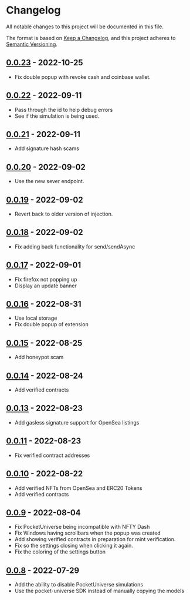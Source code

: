 # Changelog

All notable changes to this project will be documented in this file.

The format is based on [Keep a Changelog](https://keepachangelog.com/en/1.0.0/),
and this project adheres to [Semantic Versioning](https://semver.org/spec/v2.0.0.html).

## [0.0.23] - 2022-10-25

- Fix double popup with revoke cash and coinbase wallet.

## [0.0.22] - 2022-09-11

- Pass through the id to help debug errors
- See if the simulation is being used.

## [0.0.21] - 2022-09-11

- Add signature hash scams

## [0.0.20] - 2022-09-02

- Use the new sever endpoint.

## [0.0.19] - 2022-09-02

- Revert back to older version of injection.

## [0.0.18] - 2022-09-02

- Fix adding back functionality for send/sendAsync

## [0.0.17] - 2022-09-01

- Fix firefox not popping up
- Display an update banner

## [0.0.16] - 2022-08-31

- Use local storage
- Fix double popup of extension

## [0.0.15] - 2022-08-25

- Add honeypot scam

## [0.0.14] - 2022-08-24

- Add verified contracts

## [0.0.13] - 2022-08-23

- Add gasless signature support for OpenSea listings

## [0.0.11] - 2022-08-23

- Fix verified contract addresses

## [0.0.10] - 2022-08-22

- Add verified NFTs from OpenSea and ERC20 Tokens
- Add verified contracts

## [0.0.9] - 2022-08-04

- Fix PocketUniverse being incompatible with NFTY Dash
- Fix Windows having scrollbars when the popup was created
- Add showing verified contracts in preparation for mint verification.
- Fix so the settings closing when clicking it again.
- Fix the coloring of the settings button

## [0.0.8] - 2022-07-29

- Add the ability to disable PocketUniverse simulations
- Use the pocket-universe SDK instead of manually copying the models

[unreleased]: https://github.com/jqphu/pocketuniverse/compare/v0.0.23...HEAD
[0.0.23]: https://github.com/jqphu/pocketuniverse/compare/v0.0.22...v0.0.23
[0.0.22]: https://github.com/jqphu/pocketuniverse/compare/v0.0.21...v0.0.22
[0.0.21]: https://github.com/jqphu/pocketuniverse/compare/v0.0.20...v0.0.21
[0.0.20]: https://github.com/jqphu/pocketuniverse/compare/v0.0.19...v0.0.20
[0.0.19]: https://github.com/jqphu/pocketuniverse/compare/v0.0.18...v0.0.19
[0.0.18]: https://github.com/jqphu/pocketuniverse/compare/v0.0.17...v0.0.18
[0.0.17]: https://github.com/jqphu/pocketuniverse/compare/v0.0.16...v0.0.17
[0.0.16]: https://github.com/jqphu/pocketuniverse/compare/v0.0.15...v0.0.16
[0.0.15]: https://github.com/jqphu/pocketuniverse/compare/v0.0.14...v0.0.15
[0.0.14]: https://github.com/jqphu/pocketuniverse/compare/v0.0.13...v0.0.14
[0.0.13]: https://github.com/jqphu/pocketuniverse/compare/v0.0.11...v0.0.13
[0.0.11]: https://github.com/jqphu/pocketuniverse/compare/v0.0.10...v0.0.11
[0.0.10]: https://github.com/jqphu/pocketuniverse/compare/v0.0.9...v0.0.10
[0.0.9]: https://github.com/jqphu/pocketuniverse/compare/v0.0.8...v0.0.9
[0.0.8]: https://github.com/jqphu/pocketuniverse/compare/v0.0.7...v0.0.8
